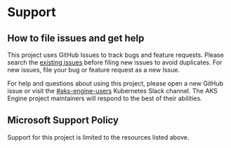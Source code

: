 # Support

## How to file issues and get help

This project uses GitHub Issues to track bugs and feature requests. Please search the [existing issues][github-issues] before filing new issues to avoid duplicates. For new issues, file your bug or feature request as a new Issue.

For help and questions about using this project, please open a new GitHub issue or visit the [#aks-engine-users][aks-engine-users-slack] Kubernetes Slack channel. The AKS Engine project maintainers will respond to the best of their abilities.

## Microsoft Support Policy

Support for this project is limited to the resources listed above.

[aks-engine-users-slack]: https://kubernetes.slack.com/archives/CU3N85WJK
[github-issues]: https://github.com/Azure/aks-engine/issues
